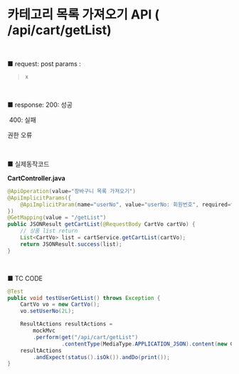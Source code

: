 # 카테고리 목록 가져오기 API ( /api/cart/getList) 

<br>

■ request: 
   post 
     params : 

> ```
> x
> ```

<br>

■ response: 
     200: 성공

​	400: 실패 

권한 오류

<br>

■ 실제동작코드 

**CartController.java**

```java
@ApiOperation(value="장바구니 목록 가져오기")
@ApiImplicitParams({
    @ApiImplicitParam(name="userNo", value="userNo: 회원번호", required=false, dataType="Long", defaultValue="")
})
@GetMapping(value = "/getList")
public JSONResult getCartList(@RequestBody CartVo cartVo) {
    // 상품 list return
    List<CartVo> list = cartService.getCartList(cartVo);
    return JSONResult.success(list);
}
```

<br>

■ TC CODE 

```java
@Test
public void testUserGetList() throws Exception {
    CartVo vo = new CartVo();
    vo.setUserNo(2L);

    ResultActions resultActions = 
        mockMvc
        .perform(get("/api/cart/getList")
                 .contentType(MediaType.APPLICATION_JSON).content(new Gson().toJson(vo)));
    resultActions 
        .andExpect(status().isOk()).andDo(print());
}
```
